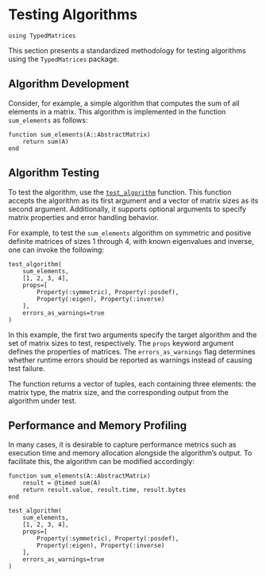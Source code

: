 # Testing Algorithms

```@setup testing-algorithms
using TypedMatrices
```

This section presents a standardized methodology for testing algorithms using the `TypedMatrices` package.

## Algorithm Development

Consider, for example, a simple algorithm that computes the sum of all elements in a matrix. This algorithm is implemented in the function `sum_elements` as follows:

```@repl testing-algorithms
function sum_elements(A::AbstractMatrix)
    return sum(A)
end
```

## Algorithm Testing

To test the algorithm, use the [`test_algorithm`](@ref) function. This function accepts the algorithm as its first argument and a vector of matrix sizes as its second argument. Additionally, it supports optional arguments to specify matrix properties and error handling behavior.

For example, to test the `sum_elements` algorithm on symmetric and positive definite matrices of sizes 1 through 4, with known eigenvalues and inverse, one can invoke the following:

```@repl testing-algorithms
test_algorithm(
    sum_elements,
    [1, 2, 3, 4],
    props=[
        Property(:symmetric), Property(:posdef),
        Property(:eigen), Property(:inverse)
    ],
    errors_as_warnings=true
)
```

In this example, the first two arguments specify the target algorithm and the set of matrix sizes to test, respectively. The `props` keyword argument defines the properties of matrices. The `errors_as_warnings` flag determines whether runtime errors should be reported as warnings instead of causing test failure.

The function returns a vector of tuples, each containing three elements: the matrix type, the matrix size, and the corresponding output from the algorithm under test.

## Performance and Memory Profiling

In many cases, it is desirable to capture performance metrics such as execution time and memory allocation alongside the algorithm’s output. To facilitate this, the algorithm can be modified accordingly:

```@repl testing-algorithms
function sum_elements(A::AbstractMatrix)
    result = @timed sum(A)
    return result.value, result.time, result.bytes
end

test_algorithm(
    sum_elements,
    [1, 2, 3, 4],
    props=[
        Property(:symmetric), Property(:posdef),
        Property(:eigen), Property(:inverse)
    ],
    errors_as_warnings=true
)
```
